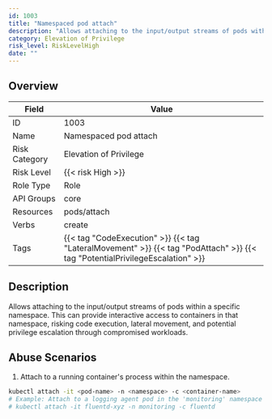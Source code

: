 ```yaml
---
id: 1003
title: "Namespaced pod attach"
description: "Allows attaching to the input/output streams of pods within a specific namespace. This can provide interactive access to containers in that namespace, risking code execution, lateral movement, and potential privilege escalation through compromised workloads."
category: Elevation of Privilege
risk_level: RiskLevelHigh
date: ""
---
```


## Overview

| Field         | Value                                                                                                                        |
| ------------- | ---------------------------------------------------------------------------------------------------------------------------- |
| ID            | 1003                                                                                                                         |
| Name          | Namespaced pod attach                                                                                                        |
| Risk Category | Elevation of Privilege                                                                                                       |
| Risk Level    | {{< risk High >}}                                                                                                            |
| Role Type     | Role                                                                                                                         |
| API Groups    | core                                                                                                                         |
| Resources     | pods/attach                                                                                                                  |
| Verbs         | create                                                                                                                       |
| Tags          | {{< tag "CodeExecution" >}} {{< tag "LateralMovement" >}} {{< tag "PodAttach" >}} {{< tag "PotentialPrivilegeEscalation" >}} |

## Description

Allows attaching to the input/output streams of pods within a specific namespace. This can provide interactive access to containers in that namespace, risking code execution, lateral movement, and potential privilege escalation through compromised workloads.

## Abuse Scenarios

1. Attach to a running container's process within the namespace.

```bash
kubectl attach -it <pod-name> -n <namespace> -c <container-name>
# Example: Attach to a logging agent pod in the 'monitoring' namespace
# kubectl attach -it fluentd-xyz -n monitoring -c fluentd

```
